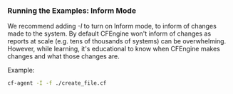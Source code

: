 ### Running the Examples: Inform Mode

We recommend adding *-I* to turn on Inform mode, to inform of
changes made to the system.  By default CFEngine won't inform of changes
as reports at scale (e.g. tens of thousands of systems) can be overwhelming.
However, while learning, it's educational to know when CFEngine makes changes
and what those changes are.

Example:

```bash
cf-agent -I -f ./create_file.cf
```
